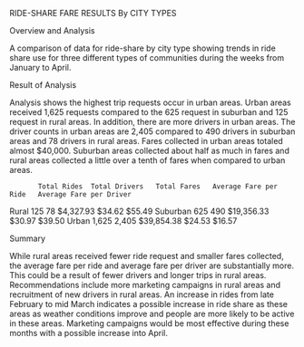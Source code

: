 RIDE-SHARE FARE RESULTS By CITY TYPES

Overview and Analysis

A comparison of data for ride-share by city type showing trends in ride share use for three different types of communities during the weeks from January to April.  


Result of Analysis

Analysis shows the highest trip requests occur in urban areas.  Urban areas received 1,625 requests compared to the 625 request in suburban and 125 request in rural areas.  In addition, there are more drivers in urban areas.  The driver counts in urban areas are 2,405 compared to 490 drivers in suburban areas and 78 drivers in rural areas.  Fares collected in urban areas totaled almost $40,000.  Suburban areas collected about half as much in fares and rural areas collected a little over a tenth of fares when compared to urban areas.

           Total Rides  Total Drivers   Total Fares   Average Fare per Ride   Average Fare per Driver

Rural          125              78        $4,327.93        $34.62                $55.49
Suburban       625             490       $19,356.33        $30.97                $39.50
Urban        1,625           2,405       $39,854.38        $24.53                $16.57


Summary

While rural areas received fewer ride request and smaller fares collected, the average fare per ride and average fare per driver are substantially more.  This could be a result of fewer drivers and longer trips in rural areas.  Recommendations include more marketing campaigns in rural areas and recruitment of new drivers in rural areas.  An increase in rides from late February to mid March indicates a possible increase in ride share as these areas as weather conditions improve and people are more likely to be active in these areas.  Marketing campaigns would be most effective during these months with a possible increase into April.
